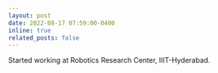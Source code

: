 ```yaml
---
layout: post
date: 2022-08-17 07:59:00-0400
inline: true
related_posts: false
---
```


Started working at Robotics Research Center, IIIT-Hyderabad.